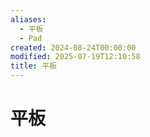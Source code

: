 ```yaml
---
aliases:
  - 平板
  - Pad
created: 2024-08-24T00:00:00
modified: 2025-07-19T12:10:58
title: 平板
---
```


# 平板
